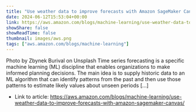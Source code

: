 ```yaml
---
title: "Use weather data to improve forecasts with Amazon SageMaker Canvas"
date: 2024-06-12T15:53:04+00:00
link: https://aws.amazon.com/blogs/machine-learning/use-weather-data-to-improve-forecasts-with-amazon-sagemaker-canvas/
showShare: false
showReadTime: false
thumbnail: images/aws.png
tags: ["aws.amazon.com/blogs/machine-learning"]
---
```

Photo by Zbynek Burival on Unsplash Time series forecasting is a specific machine learning (ML) discipline that enables organizations to make informed planning decisions. The main idea is to supply historic data to an ML algorithm that can identify patterns from the past and then use those patterns to estimate likely values about unseen periods […]

- Link to article: https://aws.amazon.com/blogs/machine-learning/use-weather-data-to-improve-forecasts-with-amazon-sagemaker-canvas/